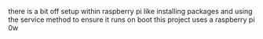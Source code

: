 there is a bit off setup within raspberry pi like installing packages and using the service method to ensure it runs on boot
this project uses a raspberry pi 0w 

